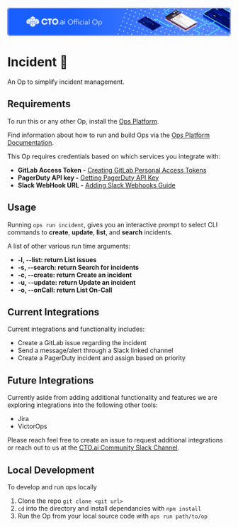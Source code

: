 ![](https://raw.githubusercontent.com/cto-ai/incident/master/assets/banner.png)

# Incident 🚀

An Op to simplify incident management.

## Requirements

To run this or any other Op, install the [Ops Platform](https://cto.ai/platform).

Find information about how to run and build Ops via the [Ops Platform Documentation](https://cto.ai/docs/overview).

This Op requires credentials based on which services you integrate with:

- **GitLab Access Token -** [Creating GitLab Personal Access Tokens](https://docs.gitlab.com/ee/user/profile/personal_access_tokens.html)
- **PagerDuty API key -** [Getting PagerDuty API Key](https://support.pagerduty.com/docs/generating-api-keys)
- **Slack WebHook URL -** [Adding Slack Webhooks Guide](https://slack.com/intl/en-ca/help/articles/115005265063-Incoming-WebHooks-for-Slack)

## Usage

Running `ops run incident`, gives you an interactive prompt to select CLI commands to **create**, **update**, **list**, and **search** incidents.

A list of other various run time arguments:

- **-l, --list: return List issues**
- **-s, --search: return Search for incidents**
- **-c, --create: return Create an incident**
- **-u, --update: return Update an incident**
- **-o, --onCall: return List On-Call**

## Current Integrations

Current integrations and functionality includes:

- Create a GitLab issue regarding the incident
- Send a message/alert through a Slack linked channel
- Create a PagerDuty incident and assign based on priority

## Future Integrations

Currently aside from adding additional functionality and features we are exploring integrations into the following other tools:

- Jira
- VictorOps

Please reach feel free to create an issue to request additional integrations or reach out to us at the [CTO.ai Community Slack Channel](https://join.slack.com/t/cto-ai-community/shared_invite/enQtNzcwNTcxNDEzNDA5LTc4ODRlZTUzMDVlODc5ZjE3Y2ZjN2MyYmQ4MDdlYjc4MDI5NGUwMWY1YmE2ZTkyYTZmZTU2MjY3YWJkMzQyYWQ).

## Local Development

To develop and run ops locally

1. Clone the repo `git clone <git url>`
2. `cd` into the directory and install dependancies with `npm install`
3. Run the Op from your local source code with `ops run path/to/op`
